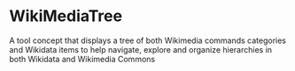 # WikiMediaTree
A tool concept that displays a tree of both Wikimedia commands categories and Wikidata items to help navigate, explore and organize hierarchies in both Wikidata and Wikimedia Commons
